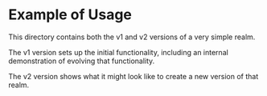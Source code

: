 # Example of Usage

This directory contains both the v1 and v2 versions of a very simple realm.

The v1 version sets up the initial functionality, including an internal demonstration of evolving that functionality.

The v2 version shows what it might look like to create a new version of that realm.
